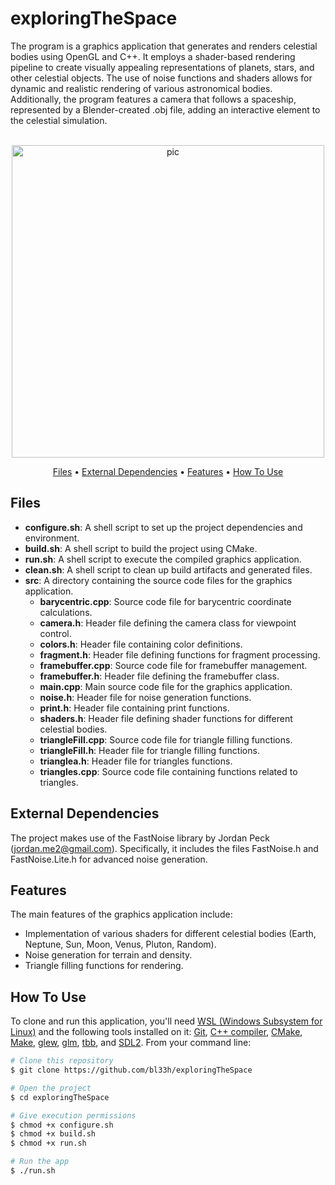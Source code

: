 # exploringTheSpace
The program is a graphics application that generates and renders celestial bodies using OpenGL and C++. It employs a shader-based rendering pipeline to create visually appealing representations of planets, stars, and other celestial objects. The use of noise functions and shaders allows for dynamic and realistic rendering of various astronomical bodies. Additionally, the program features a camera that follows a spaceship, represented by a Blender-created .obj file, adding an interactive element to the celestial simulation.

<p align="center">
  <br>
  <img src="https://media4.giphy.com/media/v1.Y2lkPTc5MGI3NjExMGs1Nms4Y3ljNGRhN2p5OWJ3bTV0OHFuamw1MWJ1Nm14MHIxbTVycSZlcD12MV9pbnRlcm5hbF9naWZfYnlfaWQmY3Q9Zw/vU2Ffkm8ngDIN3mm6W/giphy.gif" alt="pic" width="500">
  <br>
</p>

<p align="center">
  <a href="#Files">Files</a> •
  <a href="#External-dependencies">External Dependencies</a> •
  <a href="#Features">Features</a> •
  <a href="#how-to-use">How To Use</a>
</p>

## Files
- **configure.sh**: A shell script to set up the project dependencies and environment.
- **build.sh**: A shell script to build the project using CMake.
- **run.sh**: A shell script to execute the compiled graphics application.
- **clean.sh**: A shell script to clean up build artifacts and generated files.
- **src**: A directory containing the source code files for the graphics application.
  - **barycentric.cpp**: Source code file for barycentric coordinate calculations.
  - **camera.h**: Header file defining the camera class for viewpoint control.
  - **colors.h**: Header file containing color definitions.
  - **fragment.h**: Header file defining functions for fragment processing.
  - **framebuffer.cpp**: Source code file for framebuffer management.
  - **framebuffer.h**: Header file defining the framebuffer class.
  - **main.cpp**: Main source code file for the graphics application.
  - **noise.h**: Header file for noise generation functions.
  - **print.h**: Header file containing print functions.
  - **shaders.h**: Header file defining shader functions for different celestial bodies.
  - **triangleFill.cpp**: Source code file for triangle filling functions.
  - **triangleFill.h**: Header file for triangle filling functions.
  - **trianglea.h**: Header file for triangles functions.
  - **triangles.cpp**: Source code file containing functions related to triangles.

## External Dependencies
The project makes use of the FastNoise library by Jordan Peck (jordan.me2@gmail.com). Specifically, it includes the files FastNoise.h and FastNoise.Lite.h for advanced noise generation.

## Features

The main features of the graphics application include:

- Implementation of various shaders for different celestial bodies (Earth, Neptune, Sun, Moon, Venus, Pluton, Random).
- Noise generation for terrain and density.
- Triangle filling functions for rendering.

## How To Use

To clone and run this application, you'll need [WSL (Windows Subsystem for Linux)](https://learn.microsoft.com/en-us/windows/wsl/install) and the following tools installed on it: [Git](https://git-scm.com), [C++ compiler](https://www.fdi.ucm.es/profesor/luis/fp/devtools/mingw.html), [CMake](https://cmake.org/download/), [Make](https://linuxhint.com/install-make-ubuntu/), [glew](https://zoomadmin.com/HowToInstall/UbuntuPackage/libglew-dev), [glm](https://sourceforge.net/projects/glm.mirror/), [tbb](https://www.intel.com/content/www/us/en/developer/tools/oneapi/onetbb.html), and [SDL2](https://www.oreilly.com/library/view/rust-programming-by/9781788390637/386c15eb-41b2-41b4-bd65-154a750a58d8.xhtml). From your command line:

```bash
# Clone this repository
$ git clone https://github.com/bl33h/exploringTheSpace

# Open the project
$ cd exploringTheSpace

# Give execution permissions
$ chmod +x configure.sh
$ chmod +x build.sh
$ chmod +x run.sh

# Run the app
$ ./run.sh
